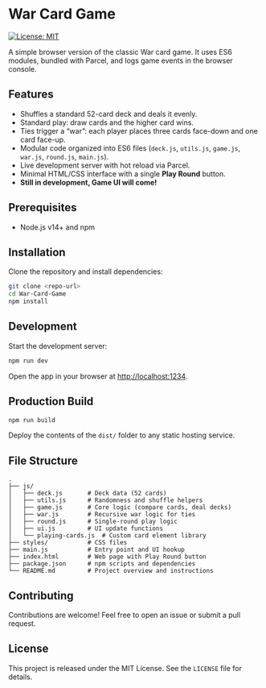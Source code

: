 # War Card Game

[![License: MIT](https://img.shields.io/badge/License-MIT-yellow.svg)](LICENSE)

A simple browser version of the classic War card game. It uses ES6 modules, bundled with Parcel, and logs game events in the browser console.

## Features

- Shuffles a standard 52-card deck and deals it evenly.
- Standard play: draw cards and the higher card wins.
- Ties trigger a “war”: each player places three cards face-down and one card face-up.
- Modular code organized into ES6 files (`deck.js`, `utils.js`, `game.js`, `war.js`, `round.js`, `main.js`).
- Live development server with hot reload via Parcel.
- Minimal HTML/CSS interface with a single **Play Round** button.
- **Still in development, Game UI will come!**

## Prerequisites

- Node.js v14+ and npm

## Installation

Clone the repository and install dependencies:

```bash
git clone <repo-url>
cd War-Card-Game
npm install
```

## Development

Start the development server:

```bash
npm run dev
```

Open the app in your browser at <http://localhost:1234>.

## Production Build

```bash
npm run build
```

Deploy the contents of the `dist/` folder to any static hosting service.

## File Structure

```text
.
├── js/
│   ├── deck.js       # Deck data (52 cards)
│   ├── utils.js      # Randomness and shuffle helpers
│   ├── game.js       # Core logic (compare cards, deal decks)
│   ├── war.js        # Recursive war logic for ties
│   ├── round.js      # Single-round play logic
│   ├── ui.js         # UI update functions
│   └── playing-cards.js  # Custom card element library
├── styles/           # CSS files
├── main.js           # Entry point and UI hookup
├── index.html        # Web page with Play Round button
├── package.json      # npm scripts and dependencies
└── README.md         # Project overview and instructions
```

## Contributing

Contributions are welcome! Feel free to open an issue or submit a pull request.

## License

This project is released under the MIT License. See the `LICENSE` file for details.
